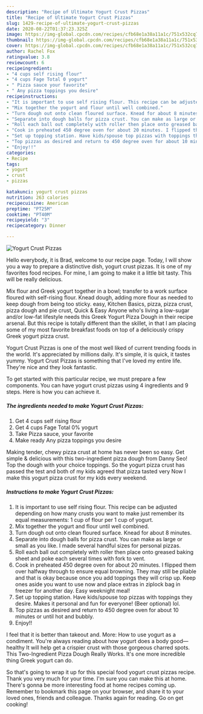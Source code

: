 ```yaml
---
description: "Recipe of Ultimate Yogurt Crust Pizzas"
title: "Recipe of Ultimate Yogurt Crust Pizzas"
slug: 1429-recipe-of-ultimate-yogurt-crust-pizzas
date: 2020-08-22T01:37:23.325Z
image: https://img-global.cpcdn.com/recipes/cfb68e1a38a11a1c/751x532cq70/yogurt-crust-pizzas-recipe-main-photo.jpg
thumbnail: https://img-global.cpcdn.com/recipes/cfb68e1a38a11a1c/751x532cq70/yogurt-crust-pizzas-recipe-main-photo.jpg
cover: https://img-global.cpcdn.com/recipes/cfb68e1a38a11a1c/751x532cq70/yogurt-crust-pizzas-recipe-main-photo.jpg
author: Rachel Fox
ratingvalue: 3.8
reviewcount: 6
recipeingredient:
- "4 cups self rising flour"
- "4 cups Fage Total 0 yogurt"
- " Pizza sauce your favorite"
- " Any pizza toppings you desire"
recipeinstructions:
- "It is important to use self rising flour. This recipe can be adjusted depending on how many crusts you want to make just remember its equal measurements: 1 cup of flour per 1 cup of yogurt."
- "Mix together the yogurt and flour until well combined."
- "Turn dough out onto clean floured surface. Knead for about 8 minutes."
- "Separate into dough balls for pizza crust. You can make as large or small as you like. I made several handful sizes for personal pizzas."
- "Roll each ball out completely with roller then place onto greased baking sheet and poke each several times with fork to vent."
- "Cook in preheated 450 degree oven for about 20 minutes. I flipped them over halfway through to ensure equal browning. They may still be pliable and that is okay because once you add toppings they will crisp up. Keep ones aside you want to use now and place extras in ziplock bag in freezer for another day. Easy weeknight meal!"
- "Set up topping station. Have kids/spouse top pizzas with toppings they desire. Makes it personal and fun for everyone! (Beer optional) lol."
- "Top pizzas as desired and return to 450 degree oven for about 10 minutes or until hot and bubbly."
- "Enjoy!!"
categories:
- Recipe
tags:
- yogurt
- crust
- pizzas

katakunci: yogurt crust pizzas 
nutrition: 263 calories
recipecuisine: American
preptime: "PT25M"
cooktime: "PT40M"
recipeyield: "3"
recipecategory: Dinner

---
```



![Yogurt Crust Pizzas](https://img-global.cpcdn.com/recipes/cfb68e1a38a11a1c/751x532cq70/yogurt-crust-pizzas-recipe-main-photo.jpg)

Hello everybody, it is Brad, welcome to our recipe page. Today, I will show you a way to prepare a distinctive dish, yogurt crust pizzas. It is one of my favorites food recipes. For mine, I am going to make it a little bit tasty. This will be really delicious.

Mix flour and Greek yogurt together in a bowl; transfer to a work surface floured with self-rising flour. Knead dough, adding more flour as needed to keep dough from being too sticky. easy, Kitchen Basics, pizza, pizza crust, pizza dough and pie crust, Quick &amp; Easy Anyone who&#39;s living a low-sugar and/or low-fat lifestyle needs this Greek Yogurt Pizza Dough in their recipe arsenal. But this recipe is totally different than the skillet, in that I am placing some of my most favorite breakfast foods on top of a deliciously crispy Greek yogurt pizza crust.

Yogurt Crust Pizzas is one of the most well liked of current trending foods in the world. It's appreciated by millions daily. It's simple, it is quick, it tastes yummy. Yogurt Crust Pizzas is something that I've loved my entire life. They're nice and they look fantastic.


To get started with this particular recipe, we must prepare a few components. You can have yogurt crust pizzas using 4 ingredients and 9 steps. Here is how you can achieve it.

<!--inarticleads1-->

##### The ingredients needed to make Yogurt Crust Pizzas:

1. Get 4 cups self rising flour
1. Get 4 cups Fage Total 0% yogurt
1. Take  Pizza sauce, your favorite
1. Make ready  Any pizza toppings you desire


Making tender, chewy pizza crust at home has never been so easy. Get simple &amp; delicious with this two-ingredient pizza dough from Danny Seo! Top the dough with your choice toppings. So the yogurt pizza crust has passed the test and both of my kids agreed that pizza tasted very Now I make this yogurt pizza crust for my kids every weekend. 

<!--inarticleads2-->

##### Instructions to make Yogurt Crust Pizzas:

1. It is important to use self rising flour. This recipe can be adjusted depending on how many crusts you want to make just remember its equal measurements: 1 cup of flour per 1 cup of yogurt.
1. Mix together the yogurt and flour until well combined.
1. Turn dough out onto clean floured surface. Knead for about 8 minutes.
1. Separate into dough balls for pizza crust. You can make as large or small as you like. I made several handful sizes for personal pizzas.
1. Roll each ball out completely with roller then place onto greased baking sheet and poke each several times with fork to vent.
1. Cook in preheated 450 degree oven for about 20 minutes. I flipped them over halfway through to ensure equal browning. They may still be pliable and that is okay because once you add toppings they will crisp up. Keep ones aside you want to use now and place extras in ziplock bag in freezer for another day. Easy weeknight meal!
1. Set up topping station. Have kids/spouse top pizzas with toppings they desire. Makes it personal and fun for everyone! (Beer optional) lol.
1. Top pizzas as desired and return to 450 degree oven for about 10 minutes or until hot and bubbly.
1. Enjoy!!


I feel that it is better than takeout and. More: How to use yogurt as a condiment. You&#39;re always reading about how yogurt does a body good—healthy It will help get a crispier crust with those gorgeous charred spots. This Two-Ingredient Pizza Dough Really Works. It&#39;s one more incredible thing Greek yogurt can do. 

So that's going to wrap it up for this special food yogurt crust pizzas recipe. Thank you very much for your time. I'm sure you can make this at home. There's gonna be more interesting food at home recipes coming up. Remember to bookmark this page on your browser, and share it to your loved ones, friends and colleague. Thanks again for reading. Go on get cooking!
